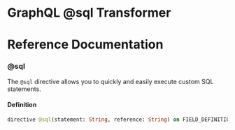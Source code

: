 # GraphQL @sql Transformer

# Reference Documentation

### @sql

The `@sql` directive allows you to quickly and easily execute custom SQL statements.

#### Definition

```graphql
directive @sql(statement: String, reference: String) on FIELD_DEFINITION
```
